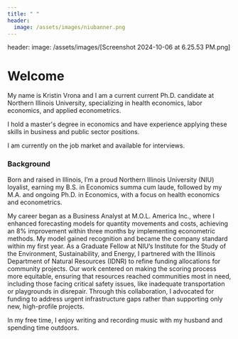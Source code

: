 ```yaml
---
title: " "
header:
  image: /assets/images/niubanner.png
---
```

header:
  image: /assets/images/[Screenshot 2024-10-06 at 6.25.53 PM.png]

  
# Welcome​


My name is Kristin Vrona and I am a current current Ph.D. candidate at Northern Illinois University, specializing in health economics, labor economics, and applied econometrics.

I hold a master's degree in economics and have experience applying these skills in business and public sector positions.

I am currently on the job market and available for interviews. 



### Background
Born and raised in Illinois, I’m a proud Northern Illinois University (NIU) loyalist, earning my B.S. in Economics summa cum laude, followed by my M.A. and ongoing Ph.D. in Economics, with a focus on health economics and econometrics.

My career began as a Business Analyst at M.O.L. America Inc., where I enhanced forecasting models for quantity movements and costs, achieving an 8% improvement within three months by implementing econometric methods. My model gained recognition and became the company standard within my first year. 
As a Graduate Fellow at NIU’s Institute for the Study of the Environment, Sustainability, and Energy, I partnered with the Illinois Department of Natural Resources (IDNR) to refine funding allocations for community projects. Our work centered on making the scoring process more equitable, ensuring that resources reached communities most in need, including those facing critical safety issues, like inadequate transportation or playgrounds in disrepair. Through this collaboration, I advocated for funding to address urgent infrastructure gaps rather than supporting only new, high-profile projects.

In my free time, I enjoy writing and recording music with my husband and spending time outdoors. 
